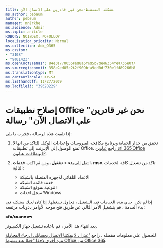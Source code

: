 ```yaml
---
title: مشكله التنشيط-نحن غير قادرين علي الاتصال الآن
ms.author: pebaum
author: pebaum
manager: mnirkhe
ms.audience: Admin
ms.topic: article
ROBOTS: NOINDEX, NOFOLLOW
localization_priority: Normal
ms.collection: Adm_O365
ms.custom:
- "3408"
- "9001423"
ms.openlocfilehash: 84e3a7700558ad8a5fad5b7ded6354fe8736e0f7
ms.sourcegitcommit: 358e7ed05c262f909bfa9ed0df730e1fd89266b8
ms.translationtype: MT
ms.contentlocale: ar-SA
ms.lasthandoff: 11/27/2019
ms.locfileid: "39628229"
---
```

# <a name="fixing-the-office-apps-we-are-unable-to-connect-right-now-message"></a>إصلاح تطبيقات Office "نحن غير قادرين علي الاتصال الآن" رسالة

إذا تلقيت هذه الرسالة ، فجرب ما يلي:

1. تحقق من جدار الحماية وبرنامج مكافحه الفيروسات وإعدادات الوكيل للتاكد من انها لا تمنع الوصول إلى الإنترنت إلى تطبيقات Office. راجع [عناوين url 365 Office ونطاقات عناوين IP](https://docs.microsoft.com/office365/enterprise/urls-and-ip-address-ranges).

2. انتقل إلى **بدء** > **تشغيل**، ومن ثم اكتب **خدمات. msc**. تاكد من تشغيل كافة الخدمات التالية:
    - الاعداد التلقائي للاجهزه المتصلة بالشبكة
    - خدمه قائمه الشبكة
    - التوعية بموقع الشبكة
    - سجل احداث Windows

إذا لم تكن أحدي هذه الخدمات قيد التشغيل ، فحاول تشغيلها. إذا كان لديك مشكله في بدء الخدمة ، قم بتشغيل الأمر التالي عن طريق فتح موجه الأوامر بأذونات مرتفعه:

**sfc/scannow**

بعد انتهاء هذا الأمر ، قم باعاده تشغيل جهاز الكمبيوتر.

للحصول علي معلومات مفصله ، راجع ["عذرا ، لا يمكننا الاتصال بحسابك. الرجاء المحاولة مره أخرى لاحقا "خطا عند تنشيط Office من Office 365](https://docs.microsoft.com/office/troubleshoot/activation-installation/issue-when-activate-office-from-office-365).